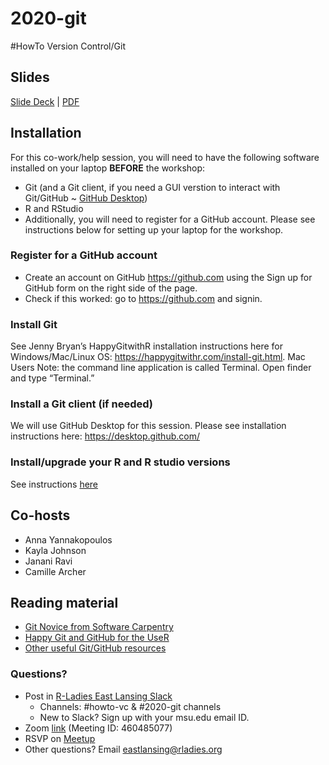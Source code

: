 # 2020-git
#HowTo Version Control/Git

## Slides
[Slide Deck](https://docs.google.com/presentation/d/12Lgw7SmnUPdvChEJLcqj-eT2wa7Ca2s85vLPe7knmiQ/edit#slide=id.p) | [PDF](https://github.com/rladies-eastlansing/2020-git/blob/master/2020-howto-git.pdf)

## Installation
For this co-work/help session, you will need to have the following software installed on your laptop **BEFORE** the workshop:
* Git (and a Git client, if you need a GUI verstion to interact with Git/GitHub ~ [GitHub Desktop](https://desktop.github.com/))
* R and RStudio
* Additionally, you will need to register for a GitHub account. Please see instructions below for setting up your laptop for the workshop.

### Register for a GitHub account
* Create an account on GitHub https://github.com using the Sign up for GitHub form on the right side of the page.
* Check if this worked: go to https://github.com and signin.

### Install Git
See Jenny Bryan’s HappyGitwithR installation instructions here for Windows/Mac/Linux OS: https://happygitwithr.com/install-git.html. Mac Users Note: the command line application is called Terminal. Open finder and type “Terminal.” 

### Install a Git client (if needed)
We will use GitHub Desktop for this session. Please see installation instructions here: https://desktop.github.com/  

### Install/upgrade your R and R studio versions
See instructions [here](https://github.com/rladies-eastlansing/meetup-presentations/blob/master/presentations/R_Rstudio_setup_instructions.md)

## Co-hosts
- Anna Yannakopoulos
- Kayla Johnson
- Janani Ravi
- Camille Archer

## Reading material
- [Git Novice from Software Carpentry](https://swcarpentry.github.io/git-novice/)
- [Happy Git and GitHub for the UseR](https://happygitwithr.com/)
- [Other useful Git/GitHub resources](https://jananiravi.github.io/post/git-links/git-github-links/)

### Questions?
- Post in [R-Ladies East Lansing Slack](https://rladies-eastlansing.slack.com)
  - Channels: #howto-vc & #2020-git channels
  - New to Slack? Sign up with your msu.edu email ID.
- Zoom [link](https://msu.zoom.us/j/460485077) (Meeting ID: 460485077)
- RSVP on [Meetup](https://www.meetup.com/rladies-eastlansing/events/268096029/)
- Other questions? Email eastlansing@rladies.org
